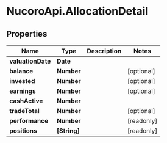 # NucoroApi.AllocationDetail

## Properties

Name | Type | Description | Notes
------------ | ------------- | ------------- | -------------
**valuationDate** | **Date** |  | 
**balance** | **Number** |  | [optional] 
**invested** | **Number** |  | [optional] 
**earnings** | **Number** |  | [optional] 
**cashActive** | **Number** |  | 
**tradeTotal** | **Number** |  | [optional] 
**performance** | **Number** |  | [readonly] 
**positions** | **[String]** |  | [readonly] 


